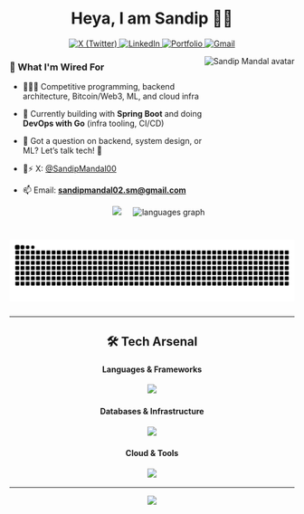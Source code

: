 <h1 align="center">Heya, I am Sandip 💁‍♂️</h1>

<div align="center">
  <p>
    <a href="https://x.com/SandipMandal00">
      <img src="https://img.shields.io/badge/X-000000?style=for-the-badge&logo=x&logoColor=white" alt="X (Twitter)"/>
    </a>
    <a href="https://www.linkedin.com/in/sandip-mandal-4b1958271/">
      <img src="https://img.shields.io/badge/LinkedIn-0077B5?style=for-the-badge&logo=linkedin&logoColor=white" alt="LinkedIn"/>
    </a>
    <a href="https://sandipmandal.vercel.app/">
      <img src="https://img.shields.io/badge/Portfolio-6366F1?style=for-the-badge&logo=vercel&logoColor=white" alt="Portfolio"/>
    </a>
    <a href="mailto:sandipmandal02.sm@@gmail.com">
      <img src="https://img.shields.io/badge/Gmail-EA4335?style=for-the-badge&logo=gmail&logoColor=white" alt="Gmail"/>
    </a>
</div>


<img align="right" height="150" src="https://github.com/sandyp025.png" alt="Sandip Mandal avatar" />

  ### 🧠 What I'm Wired For
- 👨🏽‍💻 Competitive programming, backend architecture, Bitcoin/Web3, ML, and cloud infra
- 🌱 Currently building with **Spring Boot** and doing **DevOps with Go** (infra tooling, CI/CD)
- 💬 Got a question on backend, system design, or ML? Let’s talk tech! 🚀
- 🧠⚡ X: [@SandipMandal00](https://x.com/SandipMandal00)
- 📫 Email: **sandipmandal02.sm@gmail.com**


  <div align="center">

  <span style="display:inline-block; margin: 0 8px;">
    <picture>
      <source
        srcset="https://github-readme-stats.vercel.app/api?username=sandyp025&show_icons=true&theme=dark"
        media="(prefers-color-scheme: dark)"
      />
      <source
        srcset="https://github-readme-stats.vercel.app/api?username=anuraghazra&show_icons=true"
        media="(prefers-color-scheme: light), (prefers-color-scheme: no-preference)"
      />
      <img src="https://github-readme-stats.vercel.app/api?username=anuraghazra&show_icons=true" height="160" />
    </picture>
  </span>

  <span style="display:inline-block; margin: 0 8px;">
    <picture>
      <source
        srcset="https://github-readme-stats.vercel.app/api/top-langs?username=sandyp025&layout=compact&langs_count=5&card_width=400&theme=dark"
        media="(prefers-color-scheme: dark)"
      />
      <source
        srcset="https://github-readme-stats.vercel.app/api/top-langs?username=sandyp025&layout=compact&langs_count=5&card_width=400"
        media="(prefers-color-scheme: light), (prefers-color-scheme: no-preference)"
      />
      <img src="https://github-readme-stats.vercel.app/api/top-langs?username=sandyp025&layout=compact&langs_count=5&card_width=400" height="160" alt="languages graph" />
    </picture>
  </span>

</div>

###

<br clear="both">

<img src="https://raw.githubusercontent.com/sandyp025/sandyp025/output/snake.svg" alt="Snake animation" />

###

<hr/>
<div align="center">
<h2> 🛠️ Tech Arsenal </h2>
<h4> Languages & Frameworks </h4>
<p>
<img src="https://skillicons.dev/icons?i=java,spring,cpp,c,python,js,ts,nodejs,express,react,nextjs,nestjs,redux&perline=8" />
</p>
<h4> Databases & Infrastructure </h4>
<p>
<img src="https://skillicons.dev/icons?i=mysql,postgresql,mongodb,redis,kafka,elasticsearch,docker,jenkins,grafana,postman&perline=10" />
</p>
<h4> Cloud & Tools </h4>
<p>
<img src="https://skillicons.dev/icons?i=aws,azure,netlify,vercel,git,vscode,idea,ubuntu,notion&perline=9" />
</p>
</div>

<div align="center">

<hr/>


<div align="center">
  <img src="https://visitor-badge.laobi.icu/badge?page_id=sandyp025.sandyp025&" />
</div>
